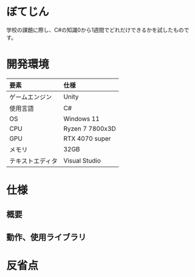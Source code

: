 # ぼてじん
学校の課題に際し、C#の知識0から1週間でどれだけできるかを試したものです。
# 開発環境
| 要素 | 仕様 |
| :-- | :-- |
| ゲームエンジン | Unity |
| 使用言語 | C# |
| OS | Windows 11 |
| CPU | Ryzen 7 7800x3D |
| GPU | RTX 4070 super |
| メモリ | 32GB |
| テキストエディタ | Visual Studio |
# 仕様
## 概要
## 動作、使用ライブラリ
# 反省点

